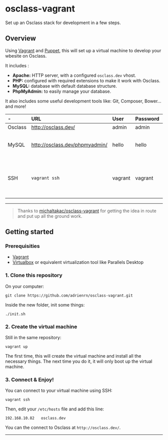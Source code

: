 
# osclass-vagrant

Set up an Osclass stack for development in a few steps.

## Overview

Using [Vagrant](https://www.vagrantup.com/) and [Puppet](https://www.puppet.com/), this will set up a virtual machine to develop your wbesite on Osclass.

It includes :

- **Apache:** HTTP server, with a configured `osclass.dev` vhost.
- **PHP:** configured with required extensions to make it work with Osclass.
- **MySQL:** database with default database structure.
- **PhpMyAdmin:** to easily manage your database.

It also includes some useful development tools like: Git, Composer, Bower... and more!

| -              | URL                            | User    | Password  | Comments |
| :------------- | :-------------                 | :-----  | :-------- | :------- |
| Osclass        | http://osclass.dev/            | admin   | admin     | |
| MySQL          | http://osclass.dev/phpmyadmin/ | hello   | hello     | `root` has no password by default. |
| SSH            | `vagrant ssh`                  | vagrant | vagrant   | vagrant user is sudoers, use `sudo` to make root actions. |

---

> Thanks to [michaltakac/osclass-vagrant](http://github.com/michaltakac/osclass-vagrant) for getting the idea in route and put up all the ground work.

## Getting started

### Prerequisities

- [Vagrant](https://www.vagrantup.com/)
- [Virtualbox](https://www.virtualbox.org/) or equivalent virtualization tool like Parallels Desktop

### 1. Clone this repository

On your computer:

```
git clone https://github.com/adrienrn/osclass-vagrant.git
```

Inside the new folder, init some things:

```
./init.sh
```

### 2. Create the virtual machine

Still in the same repository:

```
vagrant up
```

The first time, this will create the virtual machine and install all the necessary things. The next time you do it, it will only boot up the virtual machine.

### 3. Connect & Enjoy!

You can connect to your virtual machine using SSH:

```
vagrant ssh
```

Then, edit your `/etc/hosts` file and add this line:

```
192.168.10.82   osclass.dev
```

You can the connect to Osclass at `http://osclass.dev/`.

---
